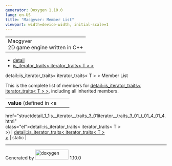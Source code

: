 ```yaml
---
generator: Doxygen 1.10.0
lang: en-US
title: "Macgyver: Member List"
viewport: width=device-width, initial-scale=1
---
```


<div id="top">

<div id="titlearea">

<table data-cellspacing="0" data-cellpadding="0">
<colgroup>
<col style="width: 100%" />
</colgroup>
<tbody>
<tr id="projectrow" class="odd">
<td id="projectalign"><div id="projectname">
Macgyver
</div>
<div id="projectbrief">
2D game engine written in C++
</div></td>
</tr>
</tbody>
</table>

</div>

<div id="main-nav">

</div>

<div id="nav-path" class="navpath">

- <a href="namespacedetail.html" class="el">detail</a>
- <a
  href="structdetail_1_1is__iterator__traits_3_01iterator__traits_3_01_t_01_4_01_4.html"
  class="el">is_iterator_traits&lt; iterator_traits&lt; T &gt; &gt;</a>

</div>

</div>

<div class="header">

<div class="headertitle">

<div class="title">

detail::is_iterator_traits\< iterator_traits\< T \> \> Member List

</div>

</div>

</div>

<div class="contents">

This is the complete list of members for <a
href="structdetail_1_1is__iterator__traits_3_01iterator__traits_3_01_t_01_4_01_4.html"
class="el">detail::is_iterator_traits&lt; iterator_traits&lt; T &gt;
&gt;</a>, including all inherited members.

|                                                                                        |                                                                                        |                                    |
|----------------------------------------------------------------------------------------|----------------------------------------------------------------------------------------|------------------------------------|
| **value** (defined in <a                                                               
 href="structdetail_1_1is__iterator__traits_3_01iterator__traits_3_01_t_01_4_01_4.html"  
 class="el">detail::is_iterator_traits&lt; iterator_traits&lt; T &gt;                    
 &gt;</a>)                                                                               | <a                                                                                     
                                                                                          href="structdetail_1_1is__iterator__traits_3_01iterator__traits_3_01_t_01_4_01_4.html"  
                                                                                          class="el">detail::is_iterator_traits&lt; iterator_traits&lt; T &gt;                    
                                                                                          &gt;</a>                                                                                | <span class="mlabel">static</span> |

</div>

------------------------------------------------------------------------

<span class="small">Generated
by [<img src="doxygen.svg" class="footer" width="104" height="31"
alt="doxygen" />](https://www.doxygen.org/index.html) 1.10.0</span>
